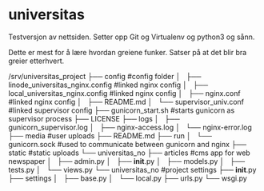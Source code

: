 universitas
===========

Testversjon av nettsiden. Setter opp Git og Virtualenv og python3 og sånn.

Dette er mest for å lære hvordan greiene funker. Satser på at det blir bra greier etterhvert.

/srv/universitas_project
├── config                              #config folder
│   ├── linode_universitas_nginx.config #linked nginx config
│   ├── local_universitas_nginx.config  #linked nginx config
│   ├── nginx.conf                      #linked nginx config
│   ├── README.md
│   └── supervisor_univ.conf            #linked supervisor config
├── gunicorn_start.sh                   #starts gunicorn as supervisor process
├── LICENSE
├── logs
│   ├── gunicorn_supervisor.log
│   ├── nginx-access.log
│   └── nginx-error.log
├── media                               #user uploads
├── README.md
├── run
│   └── gunicorn.sock                   #used to communicate between gunicorn and nginx
├── static                              #static uploads
└── universitas_no
    ├── articles                        #cms app for web newspaper
    │   ├── admin.py
    │   ├── __init__.py
    │   ├── models.py
    │   ├── tests.py
    │   └── views.py
    └── universitas_no                  #project settings
        ├── __init__.py
        ├── settings
        │   ├── base.py
        │   └── local.py
        ├── urls.py
        └── wsgi.py